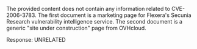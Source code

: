 The provided content does not contain any information related to CVE-2006-3783. The first document is a marketing page for Flexera's Secunia Research vulnerability intelligence service. The second document is a generic "site under construction" page from OVHcloud.

Response: UNRELATED